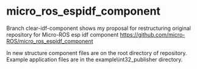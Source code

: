 # micro_ros_espidf_component
Branch clear-idf-component shows my proposal for restructuring original repository for Micro-ROS esp idf component
https://github.com/micro-ROS/micro_ros_espidf_component

In new structure component files are on the root directory of repository.
Example application files are in the example\int32_publisher directory.



